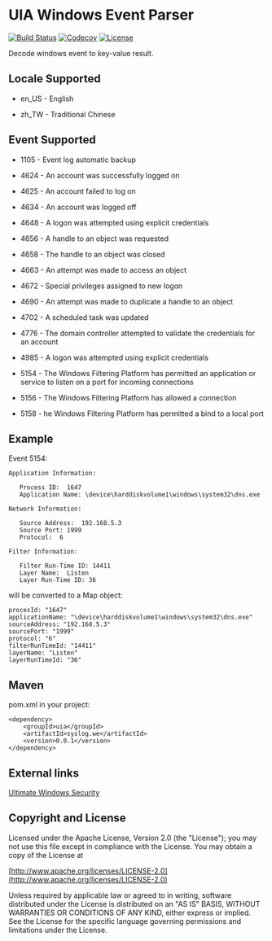 UIA Windows Event Parser
================

[![Build Status](https://travis-ci.org/gazer2kanlin/uia.syslog.we4j.svg?branch=master)](https://travis-ci.org/gazer2kanlin/uia.syslog.we4j)
[![Codecov](https://img.shields.io/codecov/c/github/gazer2kanlin/uia.syslog.we4j.svg)](https://codecov.io/gh/gazer2kanlin/uia.syslog.we4j)
[![License](https://img.shields.io/github/license/gazer2kanlin/uia.syslog.we4j.svg)](LICENSE)

Decode windows event to key-value result.


## Locale Supported

* en_US - English

* zh_TW - Traditional Chinese

## Event Supported

* 1105 - Event log automatic backup

* 4624 - An account was successfully logged on

* 4625 - An account failed to log on

* 4634 - An account was logged off

* 4648 - A logon was attempted using explicit credentials

* 4656 - A handle to an object was requested

* 4658 - The handle to an object was closed

* 4663 - An attempt was made to access an object

* 4672 - Special privileges assigned to new logon

* 4690 - An attempt was made to duplicate a handle to an object

* 4702 - A scheduled task was updated

* 4776 - The domain controller attempted to validate the credentials for an account

* 4985 - A logon was attempted using explicit credentials

* 5154 - The Windows Filtering Platform has permitted an application or service to listen on a port for incoming connections

* 5156 - The Windows Filtering Platform has allowed a connection

* 5158 - he Windows Filtering Platform has permitted a bind to a local port


## Example
Event 5154:
```
Application Information:

   Process ID:  1647
   Application Name: \device\harddiskvolume1\windows\system32\dns.exe

Network Information:

   Source Address:  192.168.5.3
   Source Port: 1999
   Protocol:  6

Filter Information:

   Filter Run-Time ID: 14411
   Layer Name:  Listen
   Layer Run-Time ID: 36
```
will be converted to a Map object:
```
procesId: "1647"
applicationName: "\device\harddiskvolume1\windows\system32\dns.exe"
sourceAddress: "192.168.5.3"
sourcePort: "1999"
protocol: "6"
filterRunTimeId: "14411"
layerName: "Listen"
layerRunTimeId: "36"
```

## Maven
pom.xml in your project:
```
<dependency>
    <groupId>uia</groupId>
    <artifactId>syslog.we</artifactId>
    <version>0.0.1</version>
</dependency>
```

## External links
[Ultimate Windows Security](https://www.ultimatewindowssecurity.com/securitylog/encyclopedia/default.aspx)


## Copyright and License

Licensed under the Apache License, Version 2.0 (the "License");
you may not use this file except in compliance with the License.
You may obtain a copy of the License at

[http://www.apache.org/licenses/LICENSE-2.0](http://www.apache.org/licenses/LICENSE-2.0)

Unless required by applicable law or agreed to in writing, software
distributed under the License is distributed on an "AS IS" BASIS,
WITHOUT WARRANTIES OR CONDITIONS OF ANY KIND, either express or implied.
See the License for the specific language governing permissions and
limitations under the License.
